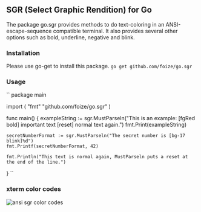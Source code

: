 ## SGR (Select Graphic Rendition) for Go
The package go.sgr provides methods to do text-coloring in an ANSI-escape-sequence compatible terminal. It also provides several other options such as bold, underline, negative and blink.

### Installation
Please use go-get to install this package.
`go get github.com/foize/go.sgr`

### Usage
``
package main

import (
	"fmt"
	"github.com/foize/go.sgr"
)

func main() {
	exampleString := sgr.MustParseln("This is an example: [fgRed bold] important text [reset] normal text again.")
	fmt.Print(exampleString)

	secretNumberFormat := sgr.MustParseln("The secret number is [bg-17 blink]%d")
	fmt.Printf(secretNumberFormat, 42)

	fmt.Println("This text is normal again, MustParseln puts a reset at the end of the line.")
}
``

### xterm color codes
![ansi sgr color codes](https://raw.github.com/foize/go.sgr/master/xterm_color_chart.png)